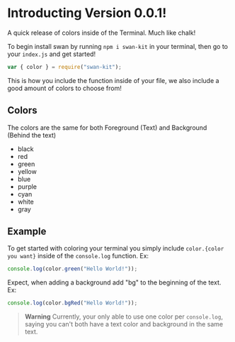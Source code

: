 # Introducting Version 0.0.1!
A quick release of colors inside of the Terminal. Much like chalk!

To begin install swan by running `npm i swan-kit` in your terminal, then go to your `index.js` and get started!
```js
var { color } = require("swan-kit");
```
This is how you include the function inside of your file, we also include a good amount of colors to choose from!
## Colors
The colors are the same for both Foreground (Text) and Background (Behind the text)
- black
- red
- green
- yellow
- blue
- purple
- cyan
- white
- gray

## Example
To get started with coloring your terminal you simply include `color.{color you want}` inside of the `console.log` function. Ex:
```js
console.log(color.green("Hello World!"));
```
Expect, when adding a background add "bg" to the beginning of the text. Ex:
```js
console.log(color.bgRed("Hello World!"));
```

> **Warning**
> Currently, your only able to use one color per `console.log`, saying you can't both have a text color and background in the same text.
